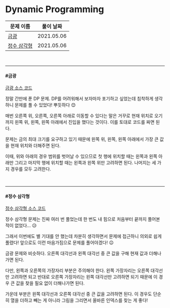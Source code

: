 # Dynamic Programming

| 문제 이름                   | 풀이 날짜  |
| --------------------------- | ---------- |
| [금광](#금광)               | 2021.05.06 |
| [정수 삼각형](#정수-삼각형) | 2021.05.06 |

<br>

<hr>

#### #금광

[금광 소스 코드](https://github.com/hjyeon-n/java-for-coding-test/blob/master/Dynamic%20Programming/hjyeon-n/%EA%B8%B0%EC%B6%9C%20%EB%AC%B8%EC%A0%9C/%EA%B8%88%EA%B4%91.java)

정말 간만에 푼 DP 문제. DP를 어려워해서 보자마자 포기하고 싶었는데 침착하게 생각하니 문제를 풀 수 있었다! 뿌듯하다 😊

매번 오른쪽 위, 오른쪽, 오른쪽 아래로 이동할 수 있다는 말은 거꾸로 현재 위치로 오기까지 왼쪽 위, 왼쪽, 왼쪽 아래에서 진입을 했다는 것이다. 이를 토대로 코드를 짜면 된다.

문제는 금의 최대 크기를 요구하고 있기 때문에 왼쪽 위, 왼쪽, 왼쪽 아래에서 가장 큰 값을 현재 위치와 더해주면 된다.

이때, 위와 아래의 경우 범위를 벗어날 수 있으므로 첫 행에 위치할 때는 왼쪽과 왼쪽 아래만 그리고 마지막 행에 위치할 때는 왼쪽과 왼쪽 위만 고려하면 된다. 나머지는 세 가지 경우를 모두 고려한다.

<br>

<hr>

#### #정수 삼각형

[정수 삼각형 소스 코드](https://github.com/hjyeon-n/java-for-coding-test/blob/master/Dynamic%20Programming/hjyeon-n/%EA%B8%B0%EC%B6%9C%20%EB%AC%B8%EC%A0%9C/%EC%A0%95%EC%88%98%20%EC%82%BC%EA%B0%81%ED%98%95.java)

정수 삼각형 문제는 진짜 여러 번 풀었는데 한 번도 내 힘으로 처음부터 끝까지 풀어본 적이 없었다... 😥

그래서 이번에도 별 기대를 안 했는데 차분히 생각하면서 문제에 접근하니 의외로 쉽게 풀렸다! 앞으로도 이런 마음가짐으로 문제를 풀어야겠다! 😉

금광 문제와 비슷하다. 오른쪽 대각선과 왼쪽 대각선 중 큰 값을 구해 현재 값과 더해나가면 된다.

다만, 왼쪽과 오른쪽의 가장자리 부분은 주의해야 한다. 왼쪽 가장자리는 오른쪽 대각선만 고려하면 되고 반대로 오른쪽 가장자리는 왼쪽 대각선만 고려하면 되기 때문에 이 경우 큰 값을 찾을 필요 없이 더해나가면 된다.

가운데 부분은 왼쪽 대각선과 오른쪽 대각선 중 큰 값을 고려하면 된다. 이 경우도 단순히 열을 더하고 빼는 게 아니라 그림을 그리면서 올바른 인덱스를 찾는 게 좋다! 